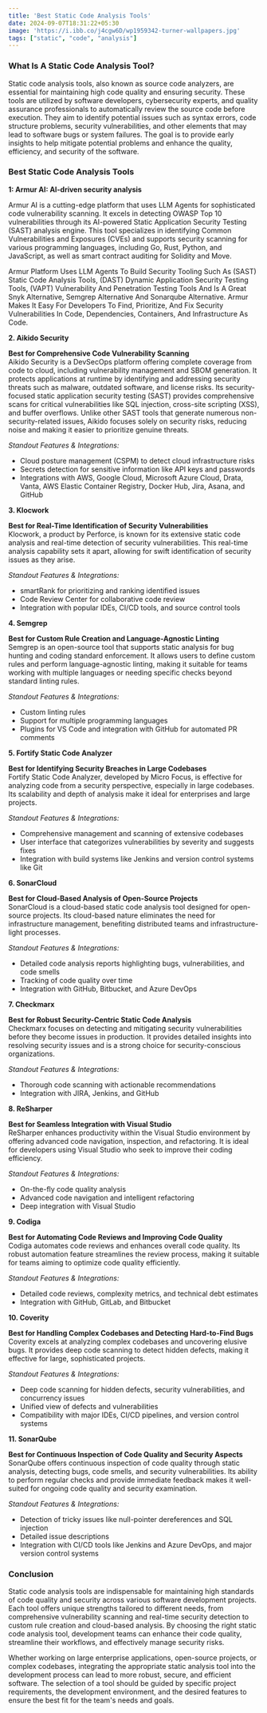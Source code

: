 ```yaml
---
title: 'Best Static Code Analysis Tools'
date: 2024-09-07T18:31:22+05:30
image: 'https://i.ibb.co/j4cgw6D/wp1959342-turner-wallpapers.jpg'
tags: ["static", "code", "analysis"]
---
```


### What Is A Static Code Analysis Tool?

Static code analysis tools, also known as source code analyzers, are essential for maintaining high code quality and ensuring security. These tools are utilized by software developers, cybersecurity experts, and quality assurance professionals to automatically review the source code before execution. They aim to identify potential issues such as syntax errors, code structure problems, security vulnerabilities, and other elements that may lead to software bugs or system failures. The goal is to provide early insights to help mitigate potential problems and enhance the quality, efficiency, and security of the software.

### Best Static Code Analysis Tools

**1: Armur AI: AI-driven security analysis**

 Armur AI is a cutting-edge platform that uses LLM Agents for sophisticated code vulnerability scanning. It excels in detecting OWASP Top 10 vulnerabilities through its AI-powered Static Application Security Testing (SAST) analysis engine. This tool specializes in identifying Common Vulnerabilities and Exposures (CVEs) and supports security scanning for various programming languages, including Go, Rust, Python, and JavaScript, as well as smart contract auditing for Solidity and Move.


Armur Platform Uses LLM Agents To Build Security Tooling Such As (SAST) Static Code Analysis Tools, (DAST) Dynamic Application Security Testing Tools, (VAPT) Vulnerability And Penetration Testing Tools And Is A Great Snyk Alternative, Semgrep Alternative And Sonarqube Alternative. Armur Makes It Easy For Developers To Find, Prioritize, And Fix Security Vulnerabilities In Code, Dependencies, Containers, And Infrastructure As Code.

**2. Aikido Security**  

**Best for Comprehensive Code Vulnerability Scanning**  
Aikido Security is a DevSecOps platform offering complete coverage from code to cloud, including vulnerability management and SBOM generation. It protects applications at runtime by identifying and addressing security threats such as malware, outdated software, and license risks. Its security-focused static application security testing (SAST) provides comprehensive scans for critical vulnerabilities like SQL injection, cross-site scripting (XSS), and buffer overflows. Unlike other SAST tools that generate numerous non-security-related issues, Aikido focuses solely on security risks, reducing noise and making it easier to prioritize genuine threats.

*Standout Features & Integrations:*  
- Cloud posture management (CSPM) to detect cloud infrastructure risks  
- Secrets detection for sensitive information like API keys and passwords  
- Integrations with AWS, Google Cloud, Microsoft Azure Cloud, Drata, Vanta, AWS Elastic Container Registry, Docker Hub, Jira, Asana, and GitHub

**3. Klocwork**  

**Best for Real-Time Identification of Security Vulnerabilities**  
Klocwork, a product by Perforce, is known for its extensive static code analysis and real-time detection of security vulnerabilities. This real-time analysis capability sets it apart, allowing for swift identification of security issues as they arise.

*Standout Features & Integrations:*  
- smartRank for prioritizing and ranking identified issues  
- Code Review Center for collaborative code review  
- Integration with popular IDEs, CI/CD tools, and source control tools


**4. Semgrep**  

**Best for Custom Rule Creation and Language-Agnostic Linting**  
Semgrep is an open-source tool that supports static analysis for bug hunting and coding standard enforcement. It allows users to define custom rules and perform language-agnostic linting, making it suitable for teams working with multiple languages or needing specific checks beyond standard linting rules.

*Standout Features & Integrations:*  
- Custom linting rules  
- Support for multiple programming languages  
- Plugins for VS Code and integration with GitHub for automated PR comments

**5. Fortify Static Code Analyzer**  

**Best for Identifying Security Breaches in Large Codebases**  
Fortify Static Code Analyzer, developed by Micro Focus, is effective for analyzing code from a security perspective, especially in large codebases. Its scalability and depth of analysis make it ideal for enterprises and large projects.

*Standout Features & Integrations:*  
- Comprehensive management and scanning of extensive codebases  
- User interface that categorizes vulnerabilities by severity and suggests fixes  
- Integration with build systems like Jenkins and version control systems like Git

**6. SonarCloud**  

**Best for Cloud-Based Analysis of Open-Source Projects**  
SonarCloud is a cloud-based static code analysis tool designed for open-source projects. Its cloud-based nature eliminates the need for infrastructure management, benefiting distributed teams and infrastructure-light processes.

*Standout Features & Integrations:*  
- Detailed code analysis reports highlighting bugs, vulnerabilities, and code smells  
- Tracking of code quality over time  
- Integration with GitHub, Bitbucket, and Azure DevOps

**7. Checkmarx**  

**Best for Robust Security-Centric Static Code Analysis**  
Checkmarx focuses on detecting and mitigating security vulnerabilities before they become issues in production. It provides detailed insights into resolving security issues and is a strong choice for security-conscious organizations.

*Standout Features & Integrations:*  
- Thorough code scanning with actionable recommendations  
- Integration with JIRA, Jenkins, and GitHub

**8. ReSharper**  

**Best for Seamless Integration with Visual Studio**  
ReSharper enhances productivity within the Visual Studio environment by offering advanced code navigation, inspection, and refactoring. It is ideal for developers using Visual Studio who seek to improve their coding efficiency.

*Standout Features & Integrations:*  
- On-the-fly code quality analysis  
- Advanced code navigation and intelligent refactoring  
- Deep integration with Visual Studio

**9. Codiga**  

**Best for Automating Code Reviews and Improving Code Quality**  
Codiga automates code reviews and enhances overall code quality. Its robust automation feature streamlines the review process, making it suitable for teams aiming to optimize code quality efficiently.

*Standout Features & Integrations:*  
- Detailed code reviews, complexity metrics, and technical debt estimates  
- Integration with GitHub, GitLab, and Bitbucket

**10. Coverity**  

**Best for Handling Complex Codebases and Detecting Hard-to-Find Bugs**  
Coverity excels at analyzing complex codebases and uncovering elusive bugs. It provides deep code scanning to detect hidden defects, making it effective for large, sophisticated projects.

*Standout Features & Integrations:*  
- Deep code scanning for hidden defects, security vulnerabilities, and concurrency issues  
- Unified view of defects and vulnerabilities  
- Compatibility with major IDEs, CI/CD pipelines, and version control systems

**11. SonarQube**  

**Best for Continuous Inspection of Code Quality and Security Aspects**  
SonarQube offers continuous inspection of code quality through static analysis, detecting bugs, code smells, and security vulnerabilities. Its ability to perform regular checks and provide immediate feedback makes it well-suited for ongoing code quality and security examination.

*Standout Features & Integrations:*  
- Detection of tricky issues like null-pointer dereferences and SQL injection  
- Detailed issue descriptions  
- Integration with CI/CD tools like Jenkins and Azure DevOps, and major version control systems

### Conclusion

Static code analysis tools are indispensable for maintaining high standards of code quality and security across various software development projects. Each tool offers unique strengths tailored to different needs, from comprehensive vulnerability scanning and real-time security detection to custom rule creation and cloud-based analysis. By choosing the right static code analysis tool, development teams can enhance their code quality, streamline their workflows, and effectively manage security risks.

Whether working on large enterprise applications, open-source projects, or complex codebases, integrating the appropriate static analysis tool into the development process can lead to more robust, secure, and efficient software. The selection of a tool should be guided by specific project requirements, the development environment, and the desired features to ensure the best fit for the team's needs and goals.

